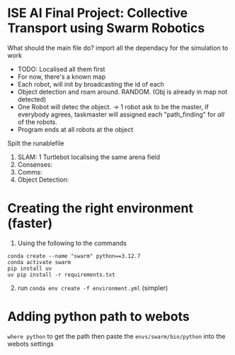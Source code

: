 # ISE AI Final Project: Collective Transport using Swarm Robotics


What should the main file do?
import all the dependacy for the simulation to work
- TODO: Localised all them first 
- For now, there's a known map
- Each robot, will init by broadcasting the id of each
- Object detection and roam around. RANDOM. (Obj is already in map not detected)
- One Robot will detec the object. -> 1 robot ask to be the master, if everybody agrees, taskmaster will assigned each "path_finding" for *all* of the robots.
- Program ends at all robots at the object


Spilt the runablefile
1. SLAM: 1 Turtlebot localising the same arena field
1. Consenses: 
1. Comms:
1. Object Detection:


# Creating the right environment (faster)
1. Using the following to the commands
```
conda create --name "swarm" python==3.12.7
conda activate swarm
pip install uv 
uv pip install -r requirements.txt
```
2. run `conda env create -f environment.yml` (simpler)

# Adding python path to webots
```where python``` to get the path then paste the `envs/swarm/bin/python` into the webots settings



<script type="text/javascript" async
  src="https://cdnjs.cloudflare.com/ajax/libs/mathjax/2.7.7/MathJax.js?config=TeX-MML-AM_CHTML">
</script>
